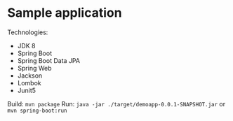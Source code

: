 # Sample application

Technologies:
- JDK 8
- Spring Boot
- Spring Boot Data JPA
- Spring Web
- Jackson
- Lombok
- Junit5

Build: `mvn package`
Run: `java -jar ./target/demoapp-0.0.1-SNAPSHOT.jar` or `mvn spring-boot:run`